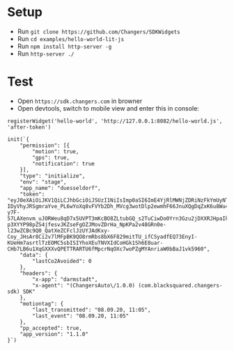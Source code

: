 # Setup
* Run `git clone https://github.com/Changers/SDKWidgets`
* Run `cd examples/hello-world-lit-js`
* Run `npm install http-server -g`
* Run `http-server ./`

# Test
* Open `https://sdk.changers.com` in browner
* Open devtools, switch to mobile view and enter this in console: 
```
registerWidget('hello-world', 'http://127.0.0.1:8082/hello-world.js', 'after-token')

init(`{
	"permission": [{
		"motion": true,
		"gps": true,
		"notification": true
	}],
	"type": "initialize",
	"env": "stage",
	"app_name": "duesseldorf",
	"token": "eyJ0eXAiOiJKV1QiLCJhbGciOiJSUzI1NiIsImp0aSI6ImE4YjRlMWNjZDRiNzFkYmUyNTYwYzcwODYzODM4MDFkZDI0YjI1ZTllMWUxZGYwN2RkYWZjZjBiZDI1MDAxMzg4ZTNmZmNmOGQ0M2UxNDEwIn0.eyJhdWQiOiIxIiwianRpIjoiYThiNGUxY2NkNGI3MWRiZTI1NjBjNzA4NjM4MzgwMWRkMjRiMjVlOWUxZTFkZjA3ZGRhZmNmMGJkMjUwMDEzODhlM2ZmY2Y4ZDQzZTE0MTAiLCJpYXQiOjE2NDgyOTA2NjIsIm5iZiI6MTY0ODI5MDY2MiwiZXhwIjo3OTU5NjM3ODYyLCJzdWIiOiI0NzE3MiIsInNjb3BlcyI6WyIqIl19.tJpa0xD7wFHccHPAgEcXtLasMz_cqPVUSsqpo8tBdieRLtmICOuhpPK1YU_JcIbV2ijlggcrLbQ0oWJf94xpsQUlcCPKDitAxXCH3628ApTs…IDyVhyJRSgmraYve_PL6wYoXq8vFVYb2Dh_MVcg3wotDlp2ewmhF66JnuXQgDqZxK6u8Wu4jgWk7GUc6Itv2ldf84_Mh-y7F-57LAXenvm_uJORWeu8qD7x5UVPT3mKcBO8ZLtubGQ_s2TuCiwDo0Yrn3Gzu2jDXXRJHpaIki_XHR1rNEdIVIhxxJl0Oq0Kv5ea48Bl_3mjAkhjrjOMzze1W6O6GcFNcAuVkhLiHVwotqkBGWvxDL2OswfFl-p3XYYP98pZS4jfesvJKZseFgOZJMovZDrHa_NpKPa2v48GRn0e-l23wZCBc9Q0_QatXeZCFclJzUYJAdKxy-Coy_JHsAr8Ci2v7lMFpBK9QO8rmRbs8bX6F829mitTU_ifCSyadfEQ73EnyI-KUeHm7asrtlTzEOMC5sbISIYhoXEuTNVXIdCoHGk1Sh6E8uar-CHb7LB6u1XqGXXXvQPETTRARTU6fMpcrNqOXc7woPZgMYAnriaW0bBaJ1vk5960",
	"data": {
		"lastCo2Avoided": 0
	},
	"headers": {
		"x-app": "darmstadt",
		"x-agent": "(ChangersAuto\/1.0.0) (com.blacksquared.changers-sdk) SDK"
	},
	"motiontag": {
		"last_transmitted": "08.09.20, 11:05",
		"last_event": "08.09.20, 11:05"
	},
	"pp_accepted": true,
	"app_version": "1.1.0"
}`)
```